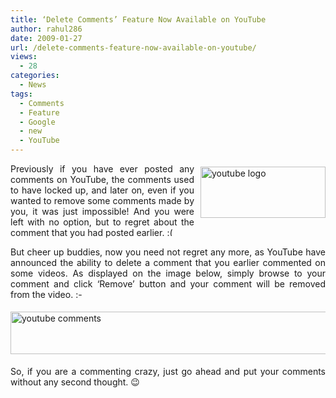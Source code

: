 ```yaml
---
title: ‘Delete Comments’ Feature Now Available on YouTube
author: rahul286
date: 2009-01-27
url: /delete-comments-feature-now-available-on-youtube/
views:
  - 28
categories:
  - News
tags:
  - Comments
  - Feature
  - Google
  - new
  - YouTube
---
```

<p align="justify">
  <a href="http://www.youtube.com" onclick="_gaq.push(['_trackEvent', 'outbound-article', 'http://www.youtube.com', '']);" ><img class="wp-image-50054" style="border-top-width: 0px;border-left-width: 0px;border-bottom-width: 0px;margin: 5px 0px 0px 10px;border-right-width: 0px" height="82" alt="youtube logo" src="http://cdn.devilsworkshop.org/files/2009/01/youtubelogo.png" width="200" align="right" border="0" /></a> Previously if you have ever posted any comments on YouTube, the comments used to have locked up, and later on, even if you wanted to remove some comments made by you, it was just impossible! And you were left with no option, but to regret about the comment that you had posted earlier. <img src="http://devilsworkshop.org/wp-includes/images/smilies/frownie.png" alt=":(" class="wp-smiley" style="height: 1em; max-height: 1em;" />
</p>

<p align="justify">
  But cheer up buddies, now you need not regret any more, as YouTube have announced the ability to delete a comment that you earlier commented on some videos. As displayed on the image below, simply browse to your comment and click ‘Remove’ button and your comment will be removed from the video. <img src="http://devilsworkshop.org/wp-includes/images/smilies/simple-smile.png" alt=":-)" class="wp-smiley" style="height: 1em; max-height: 1em;" />
</p>

<p align="justify">
  <img style="border-top-width: 0px;border-left-width: 0px;float: none;border-bottom-width: 0px;margin: 5px auto;border-right-width: 0px" height="68" alt="youtube comments" src="http://cdn.devilsworkshop.org/files/2009/01/youtubecomments.png" width="568" border="0" />
</p>

<p align="justify">
  So, if you are a commenting crazy, just go ahead and put your comments without any second thought. 😉
</p>
